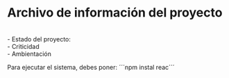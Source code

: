 <H1> Archivo de información del proyecto </H1>
<br>
- Estado del proyecto:<br>
- Criticidad<br>
- Ambientación<br>

Para ejecutar el sistema, debes poner:
´´´npm instal reac´´´
